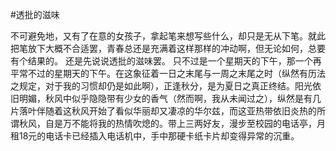 #透批的滋味

  不可避免地，又有了在意的女孩子，拿起笔来想写些什么，却只是无从下笔。就此把笔放下大概不合适罢，青春总还是充满着这样那样的冲动啊，但无论如何，总要有个结果的。
  还是先说说透批的滋味罢。
  只不过是一个星期天的下午，那一个再平常不过的星期天的下午。在这象征着一日之末尾与一周之末尾之时（纵然有历法之规定，对于我的习惯却仍是如此啊），正逢秋分，是为夏日之真正终结。阳光依旧明媚，秋风中似乎隐隐带有少女的香气（然而啊，我从未闻过之），纵然是有几片落叶伴随着这秋风开始了看似华丽却又凄凉的华尔兹，而这亚热带依旧炎热的所谓秋风，自是万不能将我的热情吹熄的。带上三两好友，漫步至校园的电话亭，月租18元的电话卡已经插入电话机中，手中那硬卡纸卡片却变得异常的沉重。
